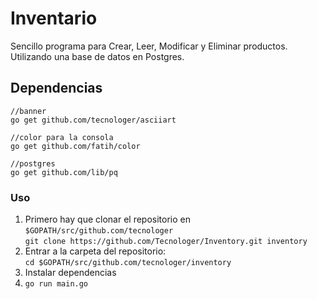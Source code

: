 # Inventario

Sencillo programa para Crear, Leer, Modificar y Eliminar productos. 
Utilizando una base de datos en Postgres.

## Dependencias

```None
//banner
go get github.com/tecnologer/asciiart

//color para la consola
go get github.com/fatih/color

//postgres
go get github.com/lib/pq
```

### Uso

1. Primero hay que clonar el repositorio en `$GOPATH/src/github.com/tecnologer` <br/>
    `git clone https://github.com/Tecnologer/Inventory.git inventory`
2. Entrar a la carpeta del repositorio: <br/> `cd $GOPATH/src/github.com/tecnologer/inventory`
3. Instalar dependencias
4. `go run main.go`